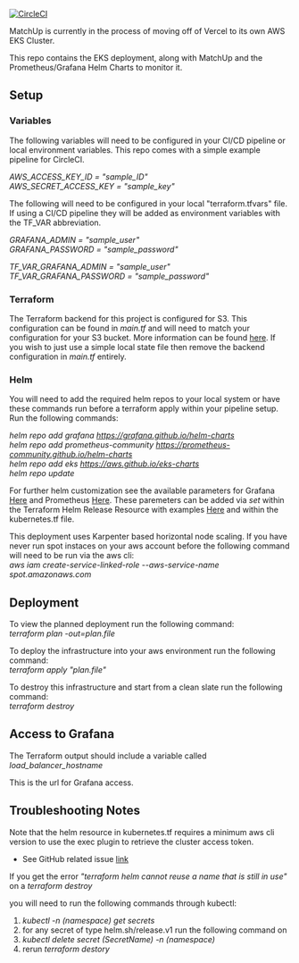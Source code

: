 [![CircleCI](https://dl.circleci.com/status-badge/img/gh/MatchUp-Berlin/aws_eks_backend/tree/main.svg?style=svg)](https://dl.circleci.com/status-badge/redirect/gh/MatchUp-Berlin/aws_eks_backend/tree/main)

MatchUp is currently in the process of moving off of Vercel to its own AWS EKS Cluster.

This repo contains the EKS deployment, along with MatchUp and the Prometheus/Grafana Helm Charts to monitor it.

## Setup

### Variables

The following variables will need to be configured in your CI/CD pipeline or local environment variables. This repo comes with a simple example pipeline for CircleCI.

_AWS_ACCESS_KEY_ID = "sample_ID"_ <br>
_AWS_SECRET_ACCESS_KEY = "sample_key"_ <br>

The following will need to be configured in your local "terraform.tfvars" file. If using a CI/CD pipeline they will be added as environment variables with the TF_VAR abbreviation.

_GRAFANA_ADMIN = "sample_user"_ <br>
_GRAFANA_PASSWORD = "sample_password"_ <br>

_TF_VAR_GRAFANA_ADMIN = "sample_user"_ <br>
_TF_VAR_GRAFANA_PASSWORD = "sample_password"_ <br>

### Terraform

The Terraform backend for this project is configured for S3. This configuration can be found in _main.tf_ and will need to match your configuration for your S3 bucket. More information can be found [here](https://www.terraform.io/language/settings/backends/s3). If you wish to just use a simple local state file then remove the backend configuration in _main.tf_ entirely.

### Helm

You will need to add the required helm repos to your local system or have these commands run before a terraform apply within your pipeline setup. Run the following commands:

_helm repo add grafana https://grafana.github.io/helm-charts_ <br>
_helm repo add prometheus-community https://prometheus-community.github.io/helm-charts_ <br>
_helm repo add eks https://aws.github.io/eks-charts_ <br>
_helm repo update_

For further helm customization see the available parameters for Grafana [Here](https://artifacthub.io/packages/helm/grafana/grafana#configuration) and Prometheus [Here](https://artifacthub.io/packages/helm/prometheus-community/prometheus). These paremeters can be added via _set_ within the Terraform Helm Release Resource with examples [Here](https://registry.terraform.io/providers/hashicorp/helm/latest/docs/resources/release#example-usage---chart-repository) and within the kubernetes.tf file.

This deployment uses Karpenter based horizontal node scaling. If you have never run spot instaces on your aws account before the following command will need to be run via the aws cli:
<br>
_aws iam create-service-linked-role --aws-service-name spot.amazonaws.com_

## Deployment

To view the planned deployment run the following command: <br>
_terraform plan -out=plan.file_

To deploy the infrastructure into your aws environment run the following command: <br> _terraform apply "plan.file"_

To destroy this infrastructure and start from a clean slate run the following command: <br>
_terraform destroy_

## Access to Grafana

The Terraform output should include a variable called _load_balancer_hostname_ <br>

This is the url for Grafana access.

## Troubleshooting Notes

Note that the helm resource in kubernetes.tf requires a minimum aws cli version to use the exec plugin to retrieve the cluster access token.

-   See GitHub related issue [link](https://github.com/aws/aws-cli/issues/6920)

If you get the error _"terraform helm cannot reuse a name that is still in use"_ on a _terraform destroy_

you will need to run the following commands through kubectl:

1. _kubectl -n (namespace) get secrets_
2. for any secret of type helm.sh/release.v1 run the following command on
3. _kubectl delete secret (SecretName) -n (namespace)_
4. rerun _terraform destory_
